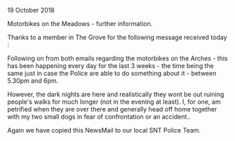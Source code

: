 19 October 2018

Motorbikes on the Meadows - further information.

Thanks to a member in The Grove for the following message received today :

Following on from both emails regarding the motorbikes on the Arches - this has been happening every day for the last 3 weeks - the time being the same just in case the Police are able to do something about it - between 5.30pm and 6pm.

However, the dark nights are here and realistically they wont be out ruining people's walks for much longer (not in the evening at least). I, for one, am petrified when they are over there and generally head off home together with my two small dogs in fear of confrontation or an accident..

Again we have copied this NewsMail to our local SNT Police Team.
